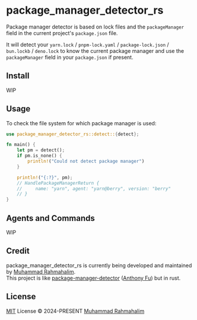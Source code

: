 # package_manager_detector_rs

[//]: # ([![npm version][npm-version-src]][npm-version-href])

[//]: # ([![npm downloads][npm-downloads-src]][npm-downloads-href])

[//]: # ([![JSDocs][jsdocs-src]][jsdocs-href])

[//]: # ([![License][license-src]][license-href])

Package manager detector is based on lock files and the `packageManager` field in the current project's `package.json`
file.

It will detect your `yarn.lock` / `pnpm-lock.yaml` / `package-lock.json` / `bun.lockb` / `deno.lock` to know the current
package manager and use the `packageManager` field in your `package.json` if present.

## Install

WIP

[//]: # (```sh)

[//]: # (# pnpm)

[//]: # (pnpm add package-manager-detector)

[//]: # ()

[//]: # (# npm)

[//]: # (npm i package-manager-detector)

[//]: # ()

[//]: # (# yarn)

[//]: # (yarn add package-manager-detector)

[//]: # (```)

## Usage

To check the file system for which package manager is used:

```rust
use package_manager_detector_rs::detect::{detect};

fn main() {
    let pm = detect();
    if pm.is_none() {
        println!("Could not detect package manager")
    }

    println!("{:?}", pm);
    // HandlePackageManagerReturn { 
    //     name: "yarn", agent: "yarn@berry", version: "berry"
    // }
}
```

## Agents and Commands

WIP

[//]: # (This package includes package manager agents and their corresponding commands for:)

[//]: # ()

[//]: # (- `'agent'` - run the package manager with no arguments)

[//]: # (- `'install'` - install dependencies)

[//]: # (- `'frozen'` - install dependencies using frozen lockfile)

[//]: # (- `'add'` - add dependencies)

[//]: # (- `'uninstall'` - remove dependencies)

[//]: # (- `'global'` - install global packages)

[//]: # (- `'global_uninstall'` - remove global packages)

[//]: # (- `'upgrade'` - upgrade dependencies)

[//]: # (- `'upgrade-interactive'` - upgrade dependencies interactively: not available for `npm` and `bun`)

[//]: # (- `'execute'` - download & execute binary scripts)

[//]: # (- `'execute-local'` - execute binary scripts &#40;from package locally installed&#41;)

[//]: # (- `'run'` - run `package.json` scripts)

[//]: # ()

[//]: # (### Using Agents and Commands)

[//]: # ()

[//]: # (A `resolve_command` function is provided to resolve the command for a specific agent.)

[//]: # ()

[//]: # (```ts)

[//]: # (import { resolve_command } from 'package-manager-detector/commands')

[//]: # (import { detect } from 'package-manager-detector/detect')

[//]: # ()

[//]: # (const pm = await detect&#40;&#41;)

[//]: # (if &#40;!pm&#41;)

[//]: # (  throw new Error&#40;'Could not detect package manager'&#41;)

[//]: # ()

[//]: # (const { command, args } = resolve_command&#40;pm.agent, 'add', ['@antfu/ni']&#41; // { command: 'pnpm', args: ['add', '@antfu/ni'] })

[//]: # (console.log&#40;`Detected the ${pm.agent} package manager. You can run a install with ${command} ${args.join&#40;' '&#41;}`&#41;)

[//]: # (```)

## Credit

package_manager_detector_rs is currently being developed and maintained
by [Muhammad Rahmahalim](https://github.com/oxwazz).<br>
This project is
like [package-manager-detector](https://github.com/antfu-collective/package-manager-detector) ([Anthony Fu](https://github.com/antfu))
but in rust.

## License

[MIT](./LICENSE) License © 2024-PRESENT [Muhammad Rahmahalim](https://github.com/oxwazz)

[//]: # (<!-- Badges -->)

[//]: # ()

[//]: # ([npm-version-src]: https://img.shields.io/npm/v/package-manager-detector?style=flat&colorA=18181B&colorB=F0DB4F)

[//]: # ([npm-version-href]: https://npmjs.com/package/package-manager-detector)

[//]: # ([npm-downloads-src]: https://img.shields.io/npm/dm/package-manager-detector?style=flat&colorA=18181B&colorB=F0DB4F)

[//]: # ([npm-downloads-href]: https://npmjs.com/package/package-manager-detector)

[//]: # ([jsdocs-src]: https://img.shields.io/badge/jsdocs-reference-080f12?style=flat&colorA=18181B&colorB=F0DB4F)

[//]: # ([jsdocs-href]: https://www.jsdocs.io/package/package-manager-detector)

[//]: # ([license-src]: https://img.shields.io/github/license/antfu-collective/package-manager-detector.svg?style=flat&colorA=18181B&colorB=F0DB4F)

[//]: # ([license-href]: https://github.com/antfu-collective/package-manager-detector/blob/main/LICENSE)
